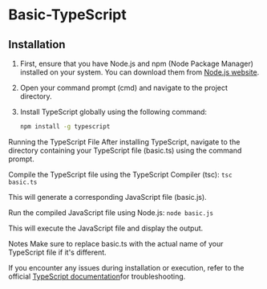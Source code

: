 # Basic-TypeScript

## Installation

1. First, ensure that you have Node.js and npm (Node Package Manager) installed on your system. You can download them from [Node.js website](https://nodejs.org/).

2. Open your command prompt (cmd) and navigate to the project directory.

3. Install TypeScript globally using the following command:

   ```bash
   npm install -g typescript
Running the TypeScript File
After installing TypeScript, navigate to the directory containing your TypeScript file (basic.ts) using the command prompt.

Compile the TypeScript file using the TypeScript Compiler (tsc):
 `tsc basic.ts`

This will generate a corresponding JavaScript file (basic.js).

Run the compiled JavaScript file using Node.js:
 `node basic.js`

This will execute the JavaScript file and display the output.

Notes
Make sure to replace basic.ts with the actual name of your TypeScript file if it's different.

If you encounter any issues during installation or execution, refer to the official [TypeScript documentation](https://www.typescriptlang.org/)for troubleshooting.




